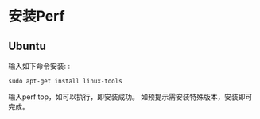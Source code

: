 # 安装Perf

## Ubuntu

输入如下命令安装: :

    sudo apt-get install linux-tools

输入perf top，如可以执行，即安装成功。 如预提示需安装特殊版本，安装即可完成。
